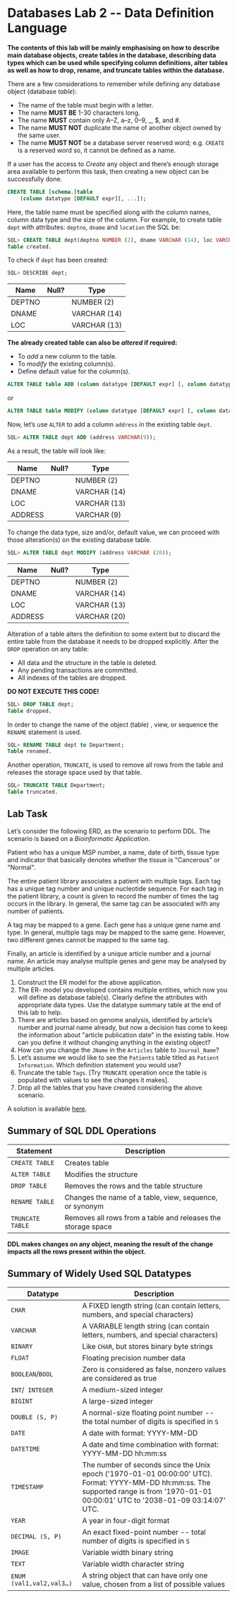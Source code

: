 # Databases Lab 2 -- Data Definition Language

<script src="https://cdn.jsdelivr.net/npm/code-line"></script>
<script>CodeLine.initOnPageLoad({toggleBtn: {show: false}, copyBtn: {show: false}})</script>

<link rel="stylesheet" href="/module-content/css/block.css">

**The contents of this lab will be mainly emphasising on how to describe main database objects, create tables in the database, describing data types which can be used while specifying column definitions, alter tables as well as how to drop, rename, and truncate tables within the database.** 

There are a few considerations to remember while defining any database object (database *table*):

- The name of the table must begin with a letter.
- The name **MUST BE** 1-30 characters long.
- The name **MUST** contain only A–Z, a–z, 0–9, _, $, and #.
- The name **MUST NOT** duplicate the name of another object owned by the same user.
- The name **MUST NOT** be a database server reserved word; e.g. `CREATE` is a reserved word so, it cannot be defined as a name.

If a user has the access to *Create* any object and there’s enough storage area available to perform this task, then creating a new object can be successfully done.

```sql
CREATE TABLE [schema.]table
	(column datatype [DEFAULT expr][, ...]);
```

Here, the table name must be specified along with the column names, column data type and the size of the column. For example, to create table `dept` with attributes: `deptno`, `dname` and `location` the SQL be:

```sql
SQL> CREATE TABLE dept(deptno NUMBER (2), dname VARCHAR (14), loc VARCHAR (13));
Table created.
```

To check if `dept` has been created:

```sql
SQL> DESCRIBE dept;
```

| Name   | Null? | Type         |
| ------ | ----- | ------------ |
| DEPTNO |       | NUMBER (2)   |
| DNAME  |       | VARCHAR (14) |
| LOC    |       | VARCHAR (13) |

**The already created table can also be *altered* if required:**

- To *add* a new column to the table.
- To *modify* the existing column(s).
- Define default value for the column(s).

```sql
ALTER TABLE table ADD (column datatype [DEFAULT expr] [, column datatype] ...);
```

or

```sql
ALTER TABLE table MODIFY (column datatype [DEFAULT expr] [, column datatype] ...);
```

Now, let’s use `ALTER` to add a column `address` in the existing table `dept`.

```sql
SQL> ALTER TABLE dept ADD (address VARCHAR(9));
```

As a result, the table will look like:

| Name    | Null? | Type         |
| ------- | ----- | ------------ |
| DEPTNO  |       | NUMBER (2)   |
| DNAME   |       | VARCHAR (14) |
| LOC     |       | VARCHAR (13) |
| ADDRESS |       | VARCHAR (9)  |

To change the data type, size and/or, default value, we can proceed with those alteration(s) on the existing database table.

```sql
SQL> ALTER TABLE dept MODIFY (address VARCHAR (20));
```

| Name    | Null? | Type         |
| ------- | ----- | ------------ |
| DEPTNO  |       | NUMBER (2)   |
| DNAME   |       | VARCHAR (14) |
| LOC     |       | VARCHAR (13) |
| ADDRESS |       | VARCHAR (20) |

Alteration of a table alters the definition to some extent but to discard the entire table from the database it needs to be dropped explicitly. After the `DROP` operation on any table:

- All data and the structure in the table is deleted.
- Any pending transactions are committed.
- All indexes of the tables are dropped.

**DO NOT EXECUTE THIS CODE!**

```sql
SQL> DROP TABLE dept;
Table dropped.
```

In order to change the name of the object (table) , view, or sequence the `RENAME` statement is used.

```sql
SQL> RENAME TABLE dept to Department;
Table renamed.
```

Another operation, `TRUNCATE`, is used to remove all rows from the table and releases the storage space used by that table.

```sql
SQL> TRUNCATE TABLE Department;
Table truncated.
```

## Lab Task

Let’s consider the following ERD, as the scenario to perform DDL. The scenario is based on a *Bioinformatic Application*.

Patient who has a unique MSP number, a name, date of birth, tissue type and indicator that basically denotes whether the tissue is "Cancerous" or "Normal".

The entire patient library associates a patient with multiple tags. Each tag has a unique tag number and unique nucleotide sequence. For each tag in the patient library, a count is given to record the number of times the tag occurs in the library. In general, the same tag can be associated with any number of patients.

A tag may be mapped to a gene. Each gene has a unique gene name and type. In general, multiple tags may be mapped to the same gene. However, two different genes cannot be mapped to the same tag.

Finally, an article is identified by a unique article number and a journal name. An article may analyse multiple genes and gene may be analysed by multiple articles.

1. Construct the ER model for the above application.
2. The ER- model you developed contains multiple entities, which now you will define as database table(s). Clearly define the attributes with appropriate data types. Use the datatype summary table at the end of this lab to help.
3. There are articles based on genome analysis, identified by article’s number and journal name already, but now a decision has come to keep the information about "article publication date" in the existing table. How can you define it without changing anything in the existing object?
4. How can you change the `JName` in the `Articles` table to `Journal_Name`?
5. Let’s assume we would like to see the `Patients` table titled as `Patient Information`. Which definition statement you would use?
6. Truncate the table `Tags`. [Try `TRUNCATE` operation once the table is populated with values to see the changes it makes].
7. Drop all the tables that you have created considering the above scenario.

A solution is available [here](solution).

## Summary of SQL DDL Operations

| **Statement**    | **Description**                                              |
| ---------------- | ------------------------------------------------------------ |
| `CREATE TABLE`   | Creates table                                                |
| `ALTER TABLE`    | Modifies the structure                                       |
| `DROP TABLE`     | Removes the rows and the table structure                     |
| `RENAME TABLE`   | Changes the name of a table, view, sequence, or synonym      |
| `TRUNCATE TABLE` | Removes all rows from a table and releases the storage space |

**DDL makes changes on any object, meaning the result of the change impacts all the rows present within the object.**

## Summary of Widely Used SQL Datatypes

| **Datatype**             | **Description**                                              |
| ------------------------ | ------------------------------------------------------------ |
| `CHAR`                   | A FIXED length string (can contain letters, numbers, and special characters) |
| `VARCHAR`                | A VARIABLE length string (can contain letters, numbers, and special characters) |
| `BINARY`                 | Like `CHAR`, but stores binary byte strings                  |
| `FLOAT`                  | Floating precision number data                               |
| `BOOLEAN`/`BOOL`         | Zero is considered as false, nonzero values are considered as true |
| `INT`/` INTEGER`         | A medium-sized integer                                       |
| `BIGINT`                 | A large-sized integer                                        |
| `DOUBLE (S, P)`          | A normal-size floating point number -- the total  number of digits is specified in `S` |
| `DATE`                   | A date with format: YYYY-MM-DD                               |
| `DATETIME`               | A date and time combination with format: YYYY-MM-DD  hh:mm:ss |
| `TIMESTAMP`              | The number of seconds since the Unix epoch ('1970-01-01 00:00:00' UTC). Format: YYYY-MM-DD  hh:mm:ss. The supported range is from '1970-01-01 00:00:01' UTC to  '2038-01-09 03:14:07' UTC. |
| `YEAR`                   | A year in four-digit format                                  |
| `DECIMAL (S, P)`         | An exact fixed-point number -- total number of  digits is specified in `S` |
| `IMAGE`                  | Variable width binary string                                 |
| `TEXT`                   | Variable width character string                              |
| `ENUM (val1,val2,val3…)` | A string object that can have only one value, chosen from a list of possible values |